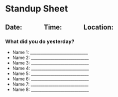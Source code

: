 # Standup Sheet
## Date: &nbsp;&nbsp;&nbsp;&nbsp;&nbsp;&nbsp;&nbsp;&nbsp;&nbsp;&nbsp;&nbsp;&nbsp; Time: &nbsp;&nbsp;&nbsp;&nbsp;&nbsp;&nbsp;&nbsp;&nbsp;&nbsp;&nbsp;&nbsp;&nbsp; Location:

### What did you do yesterday?

- Name 1: _____________________________
- Name 2: _____________________________
- Name 3: _____________________________
- Name 4: _____________________________
- Name 5: _____________________________
- Name 6: _____________________________
- Name 7: _____________________________
- Name 8: _____________________________